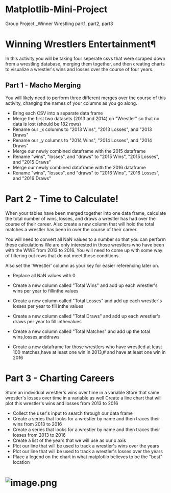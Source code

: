 # Matplotlib-Mini-Project
Group Project _Winner Wrestling part1, part2, part3
# Winning Wrestlers Entertainment¶
In this activity you will be taking four seperate csvs that were scraped down from a wrestling database, merging them together, and then creating charts to visualize a wrestler's wins and losses over the course of four years.

## Part 1 - Macho Merging
You will likely need to perform three different merges over the course of this activity, changing the names of your columns as you go along.

* Bring each CSV into a separate data frame
* Merge the first two datasets (2013 and 2014) on "Wrestler" so that no data is lost (should be 182 rows)
* Rename our _x columns to "2013 Wins", "2013 Losses", and "2013 Draws"
* Rename our _y columns to "2014 Wins", "2014 Losses", and "2014 Draws"
* Merge our newly combined dataframe with the 2015 dataframe
* Rename "wins", "losses", and "draws" to "2015 Wins", "2015 Losses", and "2015 Draws"
* Merge our newly combined dataframe with the 2016 dataframe
* Rename "wins", "losses", and "draws" to "2016 Wins", "2016 Losses", and "2016 Draws"

# Part 2 - Time to Calculate!
When your tables have been merged together into one data frame, calculate the total number of wins, losses, and draws a wrestler has had over the course of their career. Also create a new column that will hold the total matches a wrestler has been in over the course of their career.

You will need to convert all NaN values to a number so that you can perform these calculations
We are only interested in those wrestlers who have been with the WWE from 2013 to 2016. You will need to come up with some way of filtering out rows that do not meet these conditions.

Also set the 'Wrestler' column as your key for easier referencing later on.
* Replace all NaN values with 0 
* Create a new column called "Total Wins" and add up each wrestler's wins per year to fillinthe values
* Create a new column called "Total Losses" and add up each wrestler's losses per year to fill inthe values

* Create a new column called "Total Draws" and add up each wrestler's draws per year to fill inthevalues
* Create a new column called "Total Matches" and add up the total wins,losses,anddraws
* Create a new dataframe for those wrestlers who have wrestled at least 100 matches,have at least one win in 2013,# and have at least one win in 2016

# Part 3 - Charting Careers
Store an individual wrestler's wins over time in a variable
Store that same wrestler's losses over time in a variable as well
Create a line chart that will plot this wrestler's wins and losses from 2013 to 2016
* Collect the user's input to search through our data frame
* Create a series that looks for a wrestler by name and then traces their wins from 2013 to 2016
* Create a series that looks for a wrestler by name and then traces their losses from 2013 to 2016
* Create a list of the years that we will use as our x axis
* Plot our line that will be used to track a wrestler's wins over the years
* Plot our line that will be used to track a wrestler's losses over the years
* Place a legend on the chart in what matplotlib believes to be the "best" location
# ![image.png](attachment:image.png)



